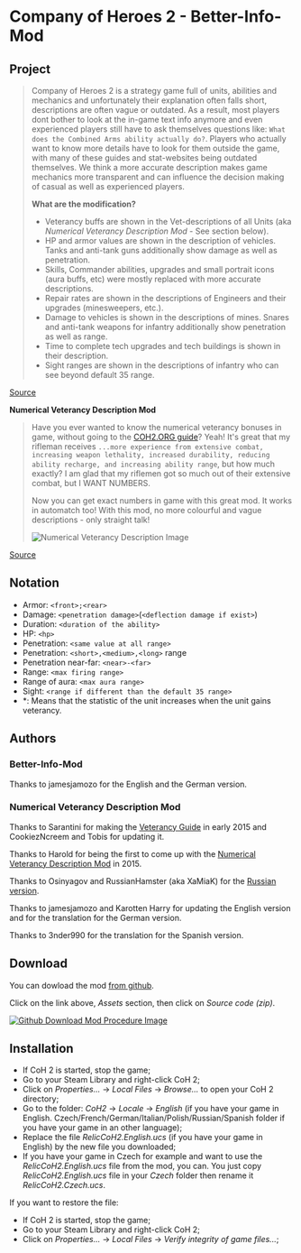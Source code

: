 # Company of Heroes 2 - Better-Info-Mod

Project
------

> Company of Heroes 2 is a strategy game full of units, abilities and mechanics and unfortunately their explanation often falls short, descriptions are often vague or outdated. As a result, most players dont bother to look at the in-game text info anymore and even experienced players still have to ask themselves questions like: `What does the Combined Arms ability actually do?`. Players who actually want to know more details have to look for them outside the game, with many of these guides and stat-websites being outdated themselves. We think a more accurate description makes game mechanics more transparent and can influence the decision making of casual as well as experienced players.
> 
> **What are the modification?**
>
> - Veterancy buffs are shown in the Vet-descriptions of all Units (aka *Numerical Veterancy Description Mod* - See section below).
> - HP and armor values are shown in the description of vehicles. Tanks and anti-tank guns additionally show damage as well as penetration.
> - Skills, Commander abilities, upgrades and small portrait icons (aura buffs, etc) were mostly replaced with more accurate descriptions.
> - Repair rates are shown in the descriptions of Engineers and their upgrades (minesweepers, etc.).
> - Damage to vehicles is shown in the descriptions of mines. Snares and anti-tank weapons for infantry additionally show penetration as well as range.
> - Time to complete tech upgrades and tech buildings is shown in their description.
> - Sight ranges are shown in the descriptions of infantry who can see beyond default 35 range.

[Source](https://discord.com/channels/779432820405305404/1031542580338503730/1032673804381589614)

**Numerical Veterancy Description Mod**

> Have you ever wanted to know the numerical veterancy bonuses in game, without going to the [COH2.ORG guide](https://www.coh2.org/guides/29892/the-company-of-heroes-2-veterancy-guide)? Yeah! It's great that my rifleman receives `...more experience from extensive combat, increasing weapon lethality, increased durability, reducing ability recharge, and increasing ability range`, but how much exactly? I am glad that my riflemen got so much out of their extensive combat, but I WANT NUMBERS.
>
> Now you can get exact numbers in game with this great mod. It works in automatch too! With this mod, no more colourful and vague descriptions - only straight talk!
>
> ![Numerical Veterancy Description Image](https://www.coh2.org/file/13006/veterancy.jpg)

[Source](https://www.coh2.org/news/58454/numerical-veterancy-description)

Notation
-----------

- Armor: `<front>;<rear>`
- Damage: `<penetration damage>`(`<deflection damage if exist>`)
- Duration: `<duration of the ability>`
- HP: `<hp>`
- Penetration: `<same value at all range>`
- Penetration: `<short>,<medium>,<long>` range
- Penetration near-far: `<near>-<far>`
- Range: `<max firing range>`
- Range of aura: `<max aura range>`
- Sight: `<range if different than the default 35 range>`
- *: Means that the statistic of the unit increases when the unit gains veterancy.

Authors
-----------

### Better-Info-Mod

Thanks to jamesjamozo for the English and the German version.

### Numerical Veterancy Description Mod

Thanks to Sarantini for making the [Veterancy Guide](https://www.coh2.org/guides/29892/the-company-of-heroes-2-veterancy-guide) in early 2015 and CookiezNcreem and Tobis for updating it.

Thanks to Harold for being the first to come up with the [Numerical Veterancy Description Mod](https://www.coh2.org/topic/58241/numeral-veterancy-descriptions-english-localization-mod) in 2015.

Thanks to Osinyagov and RussianHamster (aka XaMiaK) for the [Russian version](https://www.coh2.org/topic/60155/numeral-veterancy-descriptions-russian-localization-mod).

Thanks to jamesjamozo and Karotten Harry for updating the English version and for the translation for the German version.

Thanks to 3nder990 for the translation for the Spanish version.

Download
-----------

You can dowload the mod [from github](https://github.com/Mithiriath/coh2_better-info-mod/releases).

Click on the link above, *Assets* section, then click on *Source code (zip)*.

[![Github Download Mod Procedure Image](https://www.coh2.org/file/20453/github-download-mod-procedure.png)](https://github.com/Mithiriath/coh2_better-info-mod/releases)

Installation
-----------

* If CoH 2 is started, stop the game;
* Go to your Steam Library and right-click CoH 2;
* Click on *Properties...* -> *Local Files* -> *Browse...* to open your CoH 2 directory;
* Go to the folder: *CoH2* -> *Locale* -> *English* (if you have your game in English. Czech/French/German/Italian/Polish/Russian/Spanish folder if you have your game in an other language);
* Replace the file *RelicCoH2.English.ucs* (if you have your game in English) by the new file you downloaded;
* If you have your game in Czech for example and want to use the *RelicCoH2.English.ucs* file from the mod, you can. You just copy *RelicCoH2.English.ucs* file in your *Czech* folder then rename it *RelicCoH2.Czech.ucs*.

If you want to restore the file:
* If CoH 2 is started, stop the game;
* Go to your Steam Library and right-click CoH 2;
* Click on *Properties...* -> *Local Files* -> *Verify integrity of game files...*;
